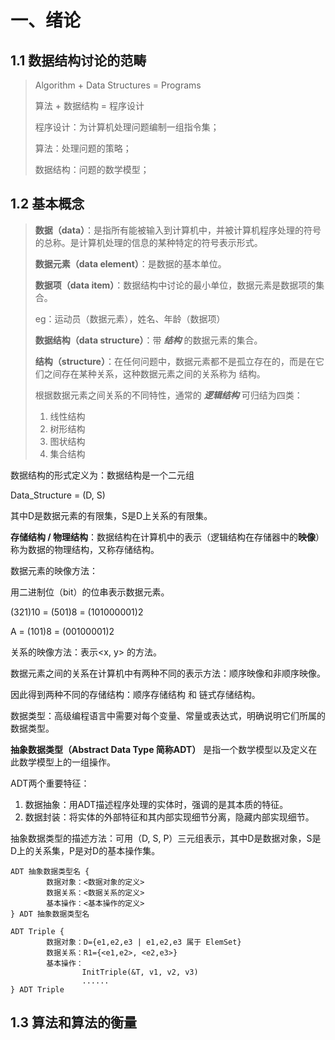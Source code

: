 # 一、绪论

## 1.1 数据结构讨论的范畴

> Algorithm + Data Structures = Programs
>
> 算法 + 数据结构 = 程序设计
>
> 程序设计：为计算机处理问题编制一组指令集；
>
> 算法：处理问题的策略；
>
> 数据结构：问题的数学模型；



## 1.2 基本概念

> **数据（data）**：是指所有能被输入到计算机中，并被计算机程序处理的符号的总称。是计算机处理的信息的某种特定的符号表示形式。
>
> **数据元素（data element）**：是数据的基本单位。
>
> **数据项（data item）**：数据结构中讨论的最小单位，数据元素是数据项的集合。
>
> eg：运动员（数据元素），姓名、年龄（数据项）
>
> **数据结构（data structure）**：带 ***结构*** 的数据元素的集合。
>
> **结构（structure）**：在任何问题中，数据元素都不是孤立存在的，而是在它们之间存在某种关系，这种数据元素之间的关系称为 结构。
>
> 根据数据元素之间关系的不同特性，通常的 ***逻辑结构*** 可归结为四类：
>
> 1. 线性结构   
> 2. 树形结构
> 3. 图状结构
> 4. 集合结构



数据结构的形式定义为：数据结构是一个二元组

Data_Structure = (D, S)

其中D是数据元素的有限集，S是D上关系的有限集。



**存储结构 / 物理结构**：数据结构在计算机中的表示（逻辑结构在存储器中的**映像**）称为数据的物理结构，又称存储结构。



数据元素的映像方法：

用二进制位（bit）的位串表示数据元素。

(321)10 = (501)8 = (101000001)2

A = (101)8 = (00100001)2



关系的映像方法：表示<x, y> 的方法。



数据元素之间的关系在计算机中有两种不同的表示方法：顺序映像和非顺序映像。

因此得到两种不同的存储结构：顺序存储结构 和 链式存储结构。



数据类型：高级编程语言中需要对每个变量、常量或表达式，明确说明它们所属的数据类型。



**抽象数据类型（Abstract Data Type 简称ADT）** 是指一个数学模型以及定义在此数学模型上的一组操作。

ADT两个重要特征：

1. 数据抽象：用ADT描述程序处理的实体时，强调的是其本质的特征。
2. 数据封装：将实体的外部特征和其内部实现细节分离，隐藏内部实现细节。



抽象数据类型的描述方法：可用（D, S, P）三元组表示，其中D是数据对象，S是D上的关系集，P是对D的基本操作集。

```
ADT 抽象数据类型名 {
		数据对象：<数据对象的定义>
		数据关系：<数据关系的定义>
		基本操作：<基本操作的定义>
} ADT 抽象数据类型名

ADT Triple {
		数据对象：D={e1,e2,e3 | e1,e2,e3 属于 ElemSet}
		数据关系：R1={<e1,e2>, <e2,e3>}
		基本操作：
				InitTriple(&T, v1, v2, v3)
				......
} ADT Triple
```



## 1.3 算法和算法的衡量











